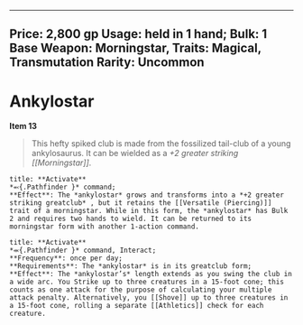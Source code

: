 
---
Price: 2,800 gp
Usage: held in 1 hand;
Bulk: 1
Base Weapon: Morningstar,
Traits: Magical, Transmutation
Rarity: Uncommon
---

# Ankylostar

**Item 13**

> This hefty spiked club is made from the fossilized tail-club of a young ankylosaurus. It can be wielded as a *+2 greater striking [[Morningstar]]*.

```ad-embed-ability
title: **Activate**
*⬻{.Pathfinder }* command; 
**Effect**: The *ankylostar* grows and transforms into a *+2 greater striking greatclub* , but it retains the [[Versatile (Piercing)]] trait of a morningstar. While in this form, the *ankylostar* has Bulk 2 and requires two hands to wield. It can be returned to its morningstar form with another 1-action command.

```

```ad-embed-ability
title: **Activate**
*⬺{.Pathfinder }* command, Interact; 
**Frequency**: once per day;
**Requirements**: The *ankylostar* is in its greatclub form;
**Effect**: The *ankylostar’s* length extends as you swing the club in a wide arc. You Strike up to three creatures in a 15-foot cone; this counts as one attack for the purpose of calculating your multiple attack penalty. Alternatively, you [[Shove]] up to three creatures in a 15-foot cone, rolling a separate [[Athletics]] check for each creature.

```
